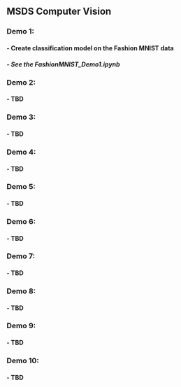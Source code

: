 ## MSDS Computer Vision
### Demo 1: 
#### - Create classification model on the Fashion MNIST data
##### - See the FashionMNIST_Demo1.ipynb

### Demo 2: 
#### - TBD

### Demo 3: 
#### - TBD

### Demo 4: 
#### - TBD

### Demo 5: 
#### - TBD

### Demo 6: 
#### - TBD

### Demo 7: 
#### - TBD

### Demo 8: 
#### - TBD

### Demo 9: 
#### - TBD

### Demo 10: 
#### - TBD
